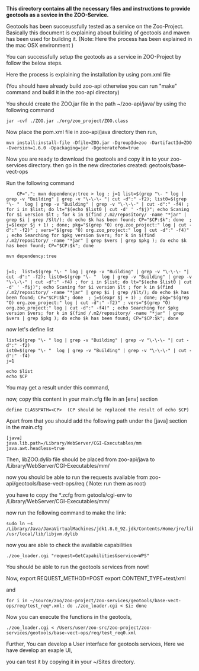 **This directory contains all the necessary files and instructions to provide geotools as a sevice in the ZOO-Service.** 

Geotools has been succeussfully tested as a service on the Zoo-Project.
Basically this document is explaining about building of geotools and maven has been used for building it. 
(Note: Here the process has been explained in the mac OSX environment )


You can successfully setup the geotools as a service in ZOO-Project by follow the below steps. 

Here the process is explaining the installation by using pom.xml file 

(You should have already build zoo-api otherwise you can run "make" command and build it in the zoo-api directory)

You should create the ZOO.jar file in the  path ~/zoo-api/java/  by using the following command 
```	
jar -cvf ./ZOO.jar ./org/zoo_project/ZOO.class
```

Now place the pom.xml file in zoo-api/java  directory 
then run,
``` 
mvn install:install-file -Dfile=ZOO.jar -DgroupId=zoo -DartifactId=ZOO -Dversion=1.6.0 -Dpackaging=jar -DgeneratePom=true
```	

Now you are ready to download the geotools and copy it in to your zoo-services directory.
then go in the new directories created: geotools/base-vect-ops

Run the following command
``` 
 	CP="."; mvn dependency:tree > log ; j=1 list=$(grep "\- " log | grep -v "Building" | grep -v "\-\-\- "| cut -d":" -f2); list0=$(grep "\- "  log | grep -v "Building" | grep -v "\-\-\-" | cut -d":" -f4) ; for i in $list; do lt="$(echo $list0 | cut -d' ' -f$j)"; echo Scaning for $i version $lt ; for k in $(find /.m2/repository/ -name "*jar" | grep $i | grep /$lt/); do echo $k has been found; CP="$CP:$k"; done  ; j=$(expr $j + 1) ; done; pkg="$(grep "O) org.zoo_project:" log | cut -d":" -f2)" ; vers="$(grep "O) org.zoo_project:" log | cut -d":" -f4)" ; echo Searching for $pkg version $vers; for k in $(find /.m2/repository/ -name "*jar" | grep $vers | grep $pkg ); do echo $k has been found; CP="$CP:$k"; done
``` 	
 	mvn dependency:tree
 	
 	
	j=1;  list=$(grep "\- " log | grep -v "Building" | grep -v "\-\-\- "| cut -d":" -f2); list0=$(grep "\- "  log | grep -v "Building" | grep -v "\-\-\-" | cut -d":" -f4) ; for i in $list; do lt="$(echo $list0 | cut -d' ' -f$j)"; echo Scaning for $i version $lt ; for k in $(find /.m2/repository/ -name "*jar" | grep $i | grep /$lt/); do echo $k has been found; CP="$CP:$k"; done  ; j=$(expr $j + 1) ; done; pkg="$(grep "O) org.zoo_project:" log | cut -d":" -f2)" ; vers="$(grep "O) org.zoo_project:" log | cut -d":" -f4)" ; echo Searching for $pkg version $vers; for k in $(find /.m2/repository/ -name "*jar" | grep $vers | grep $pkg ); do echo $k has been found; CP="$CP:$k"; done
	
now let's define list
	
	list=$(grep "\- " log | grep -v "Building" | grep -v "\-\-\- "| cut -d":" -f2)
	ist0=$(grep "\- "  log | grep -v "Building" | grep -v "\-\-\-" | cut -d":" -f4)
	j=1
	
	echo $list
	echo $CP
You may get a result under this command,
	
now, copy this content in your main.cfg file in an [env] section 

	define CLASSPATH=<CP>  (CP should be replaced the result of echo $CP)

Apart from that you should add the following path under the [java] section in the main.cfg

	[java]
	java.lib.path=/Library/WebServer/CGI-Executables/mm
	java.awt.headless=true

Then, libZOO.dylib file should be placed from zoo-api/java to /Library/WebServer/CGI-Executables/mm/

now you should be able to run the requests available from zoo-api/geotools/base-vect-ops/req
( Note: run them as root)
	
you have to copy the *.zcfg from getools/cgi-env to  /Library/WebServer/CGI-Executables/mm/

now run the following command to make the link:
	
	sudo ln –s /Library/Java/JavaVirtualMachines/jdk1.8.0_92.jdk/Contents/Home/jre/lib/server/libjvm.dylib /usr/local/lib/libjvm.dylib


now you are able to check the available capabilities 

	./zoo_loader.cgi "request=GetCapabilities&service=WPS"

You should be able to run the geotools services from now! 

Now, 
	export REQUEST_METHOD=POST
	export CONTENT_TYPE=text/xml
	
and 

	for i in ~/source/zoo/zoo-project/zoo-services/geotools/base-vect-ops/req/test_req*.xml; do ./zoo_loader.cgi < $i; done

Now you can execute the functions in the geotools, 

	./zoo_loader.cgi < /Users/user/zoo-src/zoo-project/zoo-services/geotools/base-vect-ops/req/test_req0.xml 


Further, You can develop a User interface for geotools services, Here we have develop an exaple UI, 

you can test it by copying it in your ~/Sites directory. 







	
	
	



